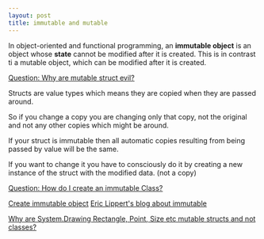 ```yaml
---
layout: post
title: immutable and mutable
---
```


In object-oriented and functional programming, an **immutable object** is an object whose **state** cannot be modified after it is created. This is in contrast ti a mutable object, which can be modified after it is created.

[Question: Why are mutable struct evil?](http://stackoverflow.com/questions/441309/why-are-mutable-structs-evil)

Structs are value types which means they are copied when they are passed around.

So if you change a copy you are changing only that copy, not the original and not any other copies which might be around.

If your struct is immutable then all automatic copies resulting from being passed by value will be the same.

If you want to change it you have to consciously do it by creating a new instance of the struct with the modified data. (not a copy)

[Question: How do I create an immutable Class?](http://stackoverflow.com/questions/352471/how-do-i-create-an-immutable-class)

[Create immutable object](http://tipsandtricks.runicsoft.com/CSharp/Immutables.html)
[Eric Lippert's blog about immutable](http://blogs.msdn.com/b/ericlippert/archive/tags/immutability/default.aspx?PageIndex=2)

[Why are System.Drawing Rectangle, Point, Size etc mutable structs and not classes?](http://stackoverflow.com/questions/14192527/why-are-system-drawing-rectangle-point-size-etc-mutable-structs-and-not-classe?lq=1)
